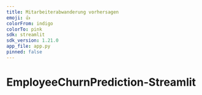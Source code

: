 ```yaml
---
title: Mitarbeiterabwanderung vorhersagen
emoji: 👍
colorFrom: indigo
colorTo: pink
sdk: streamlit
sdk_version: 1.21.0
app_file: app.py
pinned: false
---
```


# EmployeeChurnPrediction-Streamlit
